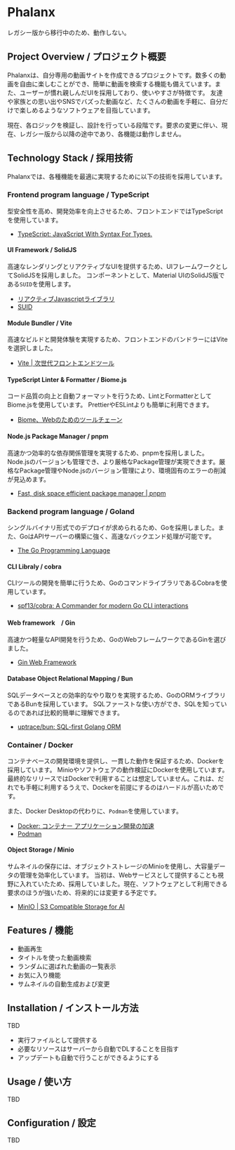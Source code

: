 # Phalanx

レガシー版から移行中のため、動作しない。

## Project Overview / プロジェクト概要

Phalanxは、自分専用の動画サイトを作成できるプロジェクトです。数多くの動画を自由に楽しむことができ、簡単に動画を検索する機能も備えています。また、ユーザーが慣れ親しんだUIを採用しており、使いやすさが特徴です。
友達や家族との思い出やSNSでバズった動画など、たくさんの動画を手軽に、自分だけで楽しめるようなソフトウェアを目指しています。

現在、各ロジックを検証し、設計を行っている段階です。要求の変更に伴い、現在、レガシー版から以降の途中であり、各機能は動作しません。

## Technology Stack / 採用技術

Phalanxでは、各種機能を最適に実現するために以下の技術を採用しています。

### Frontend program language / TypeScript

型安全性を高め、開発効率を向上させるため、フロントエンドではTypeScriptを使用しています。

- [TypeScript: JavaScript With Syntax For Types.](https://www.typescriptlang.org/)

#### UI Framework / SolidJS

高速なレンダリングとリアクティブなUIを提供するため、UIフレームワークとしてSolidJSを採用しました。
コンポーネントとして、Material UIのSolidJS版である`SUID`を使用します。

- [リアクティブJavascriptライブラリ](https://www.solidjs.com/)
- [SUID](https://suid.io/)

#### Module Bundler / Vite

高速なビルドと開発体験を実現するため、フロントエンドのバンドラーにはViteを選択しました。

- [Vite | 次世代フロントエンドツール](https://ja.vite.dev/)

#### TypeScript Linter & Formatter / Biome.js

コード品質の向上と自動フォーマットを行うため、LintとFormatterとしてBiome.jsを使用しています。
PrettierやESLintよりも簡単に利用できます。

- [Biome、Webのためのツールチェーン](https://biomejs.dev/ja/)

#### Node.js Package Manager / pnpm

高速かつ効率的な依存関係管理を実現するため、pnpmを採用しました。
Node.jsのバージョンも管理でき、より厳格なPackage管理が実現できます。厳格なPackage管理やNode.jsのバージョン管理により、環境固有のエラーの削減が見込めます。

- [Fast, disk space efficient package manager | pnpm](https://pnpm.io/ja/)

### Backend program language / Goland

シングルバイナリ形式でのデプロイが求められるため、Goを採用しました。また、GoはAPIサーバーの構築に強く、高速なバックエンド処理が可能です。

- [The Go Programming Language](https://go.dev/)

#### CLI Libraly / cobra

CLIツールの開発を簡単に行うため、GoのコマンドライブラリであるCobraを使用しています。

- [spf13/cobra: A Commander for modern Go CLI interactions](https://github.com/spf13/cobra)

#### Web framework　/ Gin

高速かつ軽量なAPI開発を行うため、GoのWebフレームワークであるGinを選びました。

- [Gin Web Framework](https://gin-gonic.com/ja/)

#### Database Object Relational  Mapping / Bun

SQLデータベースとの効率的なやり取りを実現するため、GoのORMライブラリであるBunを採用しています。
SQLファーストな使い方ができ、SQLを知っているのであれば比較的簡単に理解できます。

- [uptrace/bun: SQL-first Golang ORM](https://github.com/uptrace/bun)

### Container / Docker

コンテナベースの開発環境を提供し、一貫した動作を保証するため、Dockerを採用しています。
Minioやソフトウェアの動作検証にDockerを使用しています。最終的なリリースではDockerで利用することは想定していません。これは、だれでも手軽に利用するうえで、Dockerを前提にするのはハードルが高いためです。

また、Docker Desktopの代わりに、`Podman`を使用しています。

- [Docker: コンテナー アプリケーション開発の加速](https://www.docker.com/ja-jp/)
- [Podman](https://podman.io/)

#### Object Storage / Minio

サムネイルの保存には、オブジェクトストレージのMinioを使用し、大容量データの管理を効率化しています。
当初は、Webサービスとして提供することも視野に入れていたため、採用していました。現在、ソフトウェアとして利用できる要求のほうが強いため、将来的には変更する予定です。

- [MinIO | S3 Compatible Storage for AI](https://min.io/)

## Features / 機能

- 動画再生
- タイトルを使った動画検索
- ランダムに選ばれた動画の一覧表示
- お気に入り機能
- サムネイルの自動生成および変更

## Installation / インストール方法

TBD

- 実行ファイルとして提供する
- 必要なリソースはサーバーから自動でDLすることを目指す
- アップデートも自動で行うことができるようにする

## Usage / 使い方

TBD

## Configuration / 設定

TBD
